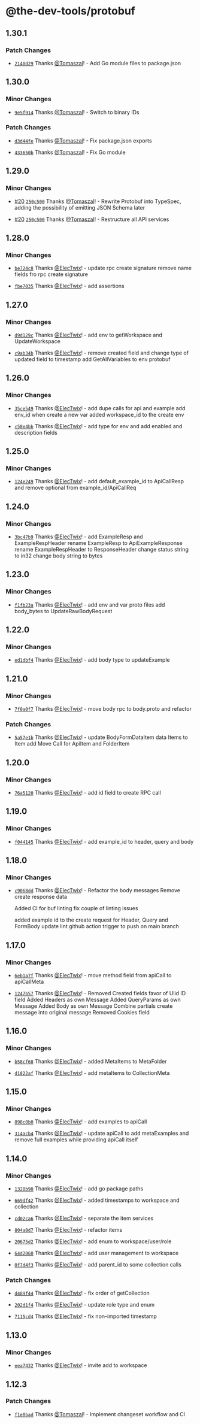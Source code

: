 # @the-dev-tools/protobuf

## 1.30.1

### Patch Changes

- [`2140d29`](https://github.com/the-dev-tools/dev-tools-spec/commit/2140d298c466da4fcabe2b99d56c055d02451f4e) Thanks [@Tomaszal](https://github.com/Tomaszal)! - Add Go module files to package.json

## 1.30.0

### Minor Changes

- [`9e5f914`](https://github.com/the-dev-tools/dev-tools-spec/commit/9e5f914fbf08213274c069c281178b814c01bbc9) Thanks [@Tomaszal](https://github.com/Tomaszal)! - Switch to binary IDs

### Patch Changes

- [`d3d44fe`](https://github.com/the-dev-tools/dev-tools-spec/commit/d3d44fe71b17ab795200eeb6c3a6c313dcc814f1) Thanks [@Tomaszal](https://github.com/Tomaszal)! - Fix package.json exports

- [`433650b`](https://github.com/the-dev-tools/dev-tools-spec/commit/433650b7729c2eb16dce8ea7cda2fdf7ad14d752) Thanks [@Tomaszal](https://github.com/Tomaszal)! - Fix Go module

## 1.29.0

### Minor Changes

- [#20](https://github.com/the-dev-tools/dev-tools-spec/pull/20) [`250c500`](https://github.com/the-dev-tools/dev-tools-spec/commit/250c500eb6e56d578cc33ad15a8919e111876514) Thanks [@Tomaszal](https://github.com/Tomaszal)! - Rewrite Protobuf into TypeSpec, adding the possibility of emitting JSON Schema later

- [#20](https://github.com/the-dev-tools/dev-tools-spec/pull/20) [`250c500`](https://github.com/the-dev-tools/dev-tools-spec/commit/250c500eb6e56d578cc33ad15a8919e111876514) Thanks [@Tomaszal](https://github.com/Tomaszal)! - Restructure all API services

## 1.28.0

### Minor Changes

- [`be724c8`](https://github.com/the-dev-tools/dev-tools-proto/commit/be724c8a686db1bf370b81b92b62be0e7e4d9426) Thanks [@ElecTwix](https://github.com/ElecTwix)! - update rpc create signature
  remove name fields fro rpc create signature

- [`fbe7035`](https://github.com/the-dev-tools/dev-tools-proto/commit/fbe7035943a8c650d1de3de7450f81e6f4e320cf) Thanks [@ElecTwix](https://github.com/ElecTwix)! - add assertions

## 1.27.0

### Minor Changes

- [`d9d129c`](https://github.com/the-dev-tools/dev-tools-proto/commit/d9d129cb50e54543cab9d2c246316590c41393ca) Thanks [@ElecTwix](https://github.com/ElecTwix)! - add env to getWorkspace and UpdateWorkspace

- [`c9ab34b`](https://github.com/the-dev-tools/dev-tools-proto/commit/c9ab34b92c9325f0aa3c94344bfb9dcaff93166d) Thanks [@ElecTwix](https://github.com/ElecTwix)! - remove created field and change type of updated field to timestamp
  add GetAllVariables to env protobuf

## 1.26.0

### Minor Changes

- [`35ce549`](https://github.com/the-dev-tools/dev-tools-proto/commit/35ce5491be94b20a9a06427ee93406a13af4ef67) Thanks [@ElecTwix](https://github.com/ElecTwix)! - add dupe calls for api and example
  add env_id when create a new var
  added workspace_id to the create env

- [`c58e4bb`](https://github.com/the-dev-tools/dev-tools-proto/commit/c58e4bbf14f3019044d2a8006af827adb39f2530) Thanks [@ElecTwix](https://github.com/ElecTwix)! - add type for env and add enabled and description fields

## 1.25.0

### Minor Changes

- [`124e249`](https://github.com/the-dev-tools/dev-tools-proto/commit/124e2497988e5457c62c4f3edaab1d2bbbfd8326) Thanks [@ElecTwix](https://github.com/ElecTwix)! - add default_example_id to ApiCallResp and remove optional from example_id/ApiCallReq

## 1.24.0

### Minor Changes

- [`3bc47b9`](https://github.com/the-dev-tools/dev-tools-proto/commit/3bc47b9fceccd5d766b2f1c5f86a4345f99338e7) Thanks [@ElecTwix](https://github.com/ElecTwix)! - add ExampleResp and ExampleRespHeader
  rename ExampleResp to ApiExampleResponse
  rename ExampleRespHeader to ResponseHeader
  change status string to in32
  change body string to bytes

## 1.23.0

### Minor Changes

- [`f1fb23a`](https://github.com/the-dev-tools/dev-tools-proto/commit/f1fb23ad9b33dfa1186dd5413aecbedc8aa0f7da) Thanks [@ElecTwix](https://github.com/ElecTwix)! - add env and var proto files
  add body_bytes to UpdateRawBodyRequest

## 1.22.0

### Minor Changes

- [`ed1dbf4`](https://github.com/the-dev-tools/dev-tools-proto/commit/ed1dbf4a333226628689856f1cd3d64810687638) Thanks [@ElecTwix](https://github.com/ElecTwix)! - add body type to updateExample

## 1.21.0

### Minor Changes

- [`7f0a0f7`](https://github.com/the-dev-tools/dev-tools-proto/commit/7f0a0f7d1be321025ec322582cce3bb100e75fb7) Thanks [@ElecTwix](https://github.com/ElecTwix)! - move body rpc to body.proto and refactor

### Patch Changes

- [`5a57e1b`](https://github.com/the-dev-tools/dev-tools-proto/commit/5a57e1bdeaa77b4ec4e37a3e01a693b2976e2de9) Thanks [@ElecTwix](https://github.com/ElecTwix)! - update BodyFormDataItem data Items to Item
  add Move Call for ApiItem and FolderItem

## 1.20.0

### Minor Changes

- [`76a5120`](https://github.com/the-dev-tools/dev-tools-proto/commit/76a51203891bfde5f1a1bab952b98cd509b42aa4) Thanks [@ElecTwix](https://github.com/ElecTwix)! - add id field to create RPC call

## 1.19.0

### Minor Changes

- [`f044145`](https://github.com/the-dev-tools/dev-tools-proto/commit/f044145a7b95f1a06368f5431fa6c9cae3f104bb) Thanks [@ElecTwix](https://github.com/ElecTwix)! - add example_id to header, query and body

## 1.18.0

### Minor Changes

- [`c9068dd`](https://github.com/the-dev-tools/dev-tools-proto/commit/c9068dd8313c55509a3dad8bd930bed654cbe214) Thanks [@ElecTwix](https://github.com/ElecTwix)! - Refactor the body messages
  Remove create response data

  Added CI for buf linting
  fix couple of linting issues

  added example id to the create request for Header, Query and FormBody
  update lint github action trigger to push on main branch

## 1.17.0

### Minor Changes

- [`6eb1a7f`](https://github.com/the-dev-tools/dev-tools-proto/commit/6eb1a7f9a269c3942d760c4b410c24ff3de96e3f) Thanks [@ElecTwix](https://github.com/ElecTwix)! - move method field from apiCall to apiCallMeta

- [`1247b57`](https://github.com/the-dev-tools/dev-tools-proto/commit/1247b577a773549949a8c0bab359e25f9ffe9eaa) Thanks [@ElecTwix](https://github.com/ElecTwix)! - Removed Created fields favor of Ulid ID field
  Added Headers as own Message
  Added QueryParams as own Message
  Added Body as own Message
  Combine partials create message into original message
  Removed Cookies field

## 1.16.0

### Minor Changes

- [`b58cf68`](https://github.com/the-dev-tools/dev-tools-proto/commit/b58cf68fb646e49ab7331dca4249c68ef96262c9) Thanks [@ElecTwix](https://github.com/ElecTwix)! - added MetaItems to MetaFolder

- [`d1822af`](https://github.com/the-dev-tools/dev-tools-proto/commit/d1822af8fcbc18692e640034043d0cd08ccdc527) Thanks [@ElecTwix](https://github.com/ElecTwix)! - add metaItems to CollectionMeta

## 1.15.0

### Minor Changes

- [`898c0b0`](https://github.com/the-dev-tools/dev-tools-proto/commit/898c0b09522d2726d9291071d2fef6cca8cacb67) Thanks [@ElecTwix](https://github.com/ElecTwix)! - add examples to apiCall

- [`314acb4`](https://github.com/the-dev-tools/dev-tools-proto/commit/314acb470e5aab836ed29c19e6f936544235a56e) Thanks [@ElecTwix](https://github.com/ElecTwix)! - update apiCall to add metaExamples and remove full examples while providing apiCall itself

## 1.14.0

### Minor Changes

- [`1328b90`](https://github.com/the-dev-tools/dev-tools-proto/commit/1328b90f555b7fa29e7bd8a0320429e5d4a7122f) Thanks [@ElecTwix](https://github.com/ElecTwix)! - add go package paths

- [`669df42`](https://github.com/the-dev-tools/dev-tools-proto/commit/669df42ada7c401d23deb6f5c080be1181a0f579) Thanks [@ElecTwix](https://github.com/ElecTwix)! - added timestamps to workspace and collection

- [`cd02ca6`](https://github.com/the-dev-tools/dev-tools-proto/commit/cd02ca6291df9e830a69c198ffadc9d9ed6d0e12) Thanks [@ElecTwix](https://github.com/ElecTwix)! - separate the item services

- [`804a0d7`](https://github.com/the-dev-tools/dev-tools-proto/commit/804a0d72b5f2bb838494acaa28b589a3af12418e) Thanks [@ElecTwix](https://github.com/ElecTwix)! - refactor items

- [`20675d2`](https://github.com/the-dev-tools/dev-tools-proto/commit/20675d2b62507442c34933ca639b3fb576d05ed4) Thanks [@ElecTwix](https://github.com/ElecTwix)! - add enum to workspace/user/role

- [`64d2060`](https://github.com/the-dev-tools/dev-tools-proto/commit/64d2060ea8a527ee980dadb9acd86b6370df72fb) Thanks [@ElecTwix](https://github.com/ElecTwix)! - add user management to workspace

- [`0f7d4f3`](https://github.com/the-dev-tools/dev-tools-proto/commit/0f7d4f36e317898693ab42c1541caaabae331dba) Thanks [@ElecTwix](https://github.com/ElecTwix)! - add parent_id to some collection calls

### Patch Changes

- [`d489f44`](https://github.com/the-dev-tools/dev-tools-proto/commit/d489f44c1bb343194dbb54bf81d7e7fafcc1b61a) Thanks [@ElecTwix](https://github.com/ElecTwix)! - fix order of getCollection

- [`202d1f4`](https://github.com/the-dev-tools/dev-tools-proto/commit/202d1f4bb86588a6c7be2b22fe50b9579a04b91c) Thanks [@ElecTwix](https://github.com/ElecTwix)! - update role type and enum

- [`7115cd4`](https://github.com/the-dev-tools/dev-tools-proto/commit/7115cd412e7a662e4a9493725963186b69fee547) Thanks [@ElecTwix](https://github.com/ElecTwix)! - fix non-imported timestamp

## 1.13.0

### Minor Changes

- [`eea7432`](https://github.com/the-dev-tools/dev-tools-proto/commit/eea74320041eda197507e1fe093649fe78ebea14) Thanks [@ElecTwix](https://github.com/ElecTwix)! - invite add to workspace

## 1.12.3

### Patch Changes

- [`f1e8bad`](https://github.com/the-dev-tools/dev-tools-proto/commit/f1e8bad8a39d74adf1c6f8de892a8b2454281181) Thanks [@Tomaszal](https://github.com/Tomaszal)! - Implement changeset workflow and CI
